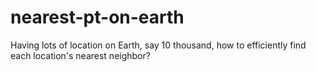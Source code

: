 # nearest-pt-on-earth
Having lots of location on Earth, say 10 thousand, how to efficiently find each location's nearest neighbor?
